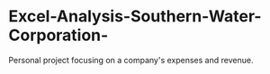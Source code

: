 # Excel-Analysis-Southern-Water-Corporation-
Personal project focusing on a company's expenses and revenue. 
